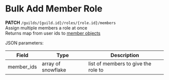 # Bulk Add Member Role

**PATCH** `/guilds/{guild.id}/roles/{role.id}/members`<br>
Assign multiple members a role at once<br>
Returns map from user ids to [member objects](https://discord.com/developers/docs/resources/guild#guild-member-object)<br>

JSON parameters:

| Field      | Type               | Description                         |
|------------|--------------------|-------------------------------------|
| member_ids | array of snowflake | list of members to give the role to |
